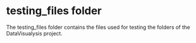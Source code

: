 # testing_files folder

The testing_files folder contains the files used for testing the folders of the DataVisualysis project.